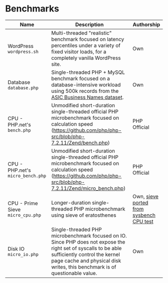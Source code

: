 # Benchmarks

| Name | Description | Authorship | 
|------|-------------|------------|
WordPress `wordpress.sh` | Multi-threaded "realistic" benchmark focused on latency percentiles under a variety of fixed visitor loads, for a completely vanilla WordPress site. | Own
Database `database.php` | Single-threaded PHP + MySQL benchmark focused on a database-intensive workload using 500k records from the [ASIC Business Names dataset](https://data.gov.au/dataset/asic-business-names). | Own
CPU - PHP.net's `bench.php` | Unmodified short-duration single-threaded official PHP microbenchmark focused on calculation speed (https://github.com/php/php-src/blob/php-7.2.11/Zend/bench.php)  | PHP Official |
CPU - PHP.net's `micro_bench.php` | Unmodified short-duration single-threaded official PHP microbenchmark focused on calculation speed (https://github.com/php/php-src/blob/php-7.2.11/Zend/micro_bench.php)  | PHP Official | 
CPU - Prime Sieve `micro_cpu.php` | Longer-duration single-threaded PHP microbenchmark using sieve of eratosthenes | Own, [sieve ported from sysbench CPU test](https://github.com/akopytov/sysbench/blob/master/src/tests/cpu/sb_cpu.c#L109) |
Disk IO `micro_io.php` | Single-threaded PHP microbenchmark focused on IO. Since PHP does not expose the right set of syscalls to be able sufficiently control the kernel page cache and physical disk writes, this benchmark is of questionable value. | Own